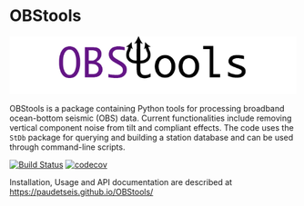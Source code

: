 # OBStools

![](./obstools/examples/picture/obstools_logo.png)

OBStools is a package containing Python tools for processing broadband
ocean-bottom seismic (OBS) data. Current functionalities include removing
vertical component noise from tilt and compliant effects. The code uses 
the ``StDb`` package for querying and building a station database and
can be used through command-line scripts.

[![Build Status](https://travis-ci.org/paudetseis/OBStools.svg?branch=master)](https://travis-ci.org/paudetseis/OBStools)
[![codecov](https://codecov.io/gh/paudetseis/OBStools/branch/master/graph/badge.svg)](https://codecov.io/gh/paudetseis/OBStools)

Installation, Usage and API documentation are described at https://paudetseis.github.io/OBStools/
